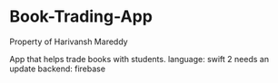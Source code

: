 # Book-Trading-App
Property of Harivansh Mareddy

App that helps trade books with students.
language: swift 2 needs an update
backend: firebase 


